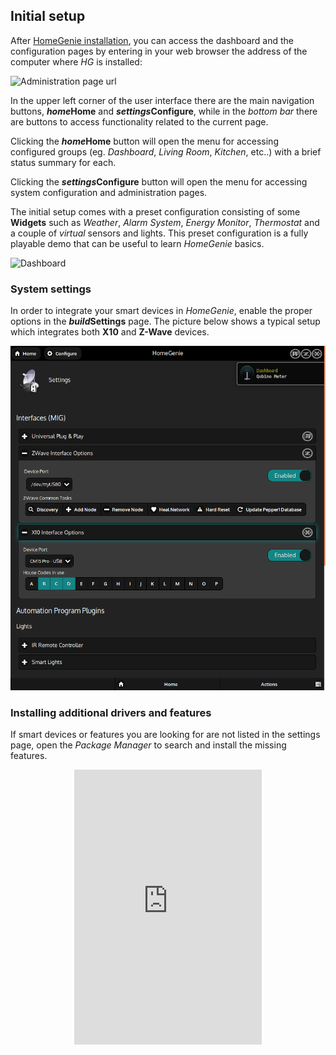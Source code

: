 ## Initial setup

After [HomeGenie installation](#/get_started), you can access the dashboard and the configuration
pages by entering in your web browser the address of the computer where *HG* is installed:

<div class="media-container">
    <img self="size-medium" title="Administration page url" src="images/docs/admin_page_url.png">
</div>

In the upper left corner of the user interface there are the main navigation buttons,
**<i class="material-icons">home</i>Home** and **<i class="material-icons">settings</i>Configure**,
while in the *bottom bar* there are buttons to access functionality related to the current page.

Clicking the **<i class="material-icons">home</i>Home** button will open the menu for accessing
configured groups (eg. *Dashboard*, *Living Room*, *Kitchen*, etc..) with a brief status summary for each.

Clicking the **<i class="material-icons">settings</i>Configure** button will open the menu for
accessing system configuration and administration pages.

The initial setup comes with a preset configuration consisting of some **Widgets** such as *Weather*, *Alarm System*, *Energy Monitor*, *Thermostat*
and a couple of *virtual* sensors and lights.
This preset configuration is a fully playable demo that can be useful to learn *HomeGenie* basics.

<div class="media-container">
    <img self="size-medium" title="Dashboard" src="images/docs/dashboard_page_01.png">
</div>


### System settings

In order to integrate your smart devices in *HomeGenie*, enable
the proper options in the **<i class="material-icons">build</i>Settings** page.
The picture below shows a typical setup which integrates both **X10** and **Z-Wave**
devices.

<div class="media-container">
    <img self="size-medium" title="Dashboard" src="images/docs/system_settings_01.png">
</div>

### Installing additional drivers and features

If smart devices or features you are looking for are not listed in the settings page,
open the *Package Manager* to search and install the missing features.

<div class="content-margin" align="center">
    <iframe self="size-medium" height="440" src="https://www.youtube.com/embed/rtqwI7s2Gv4?rel=0" frameborder="0" allowfullscreen></iframe>
</div>
